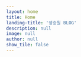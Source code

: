 ```yaml
---
layout: home
title: Home
landing-title: '정승원 BLOG'
description: null
image: null
author: null
show_tile: false
---
```

